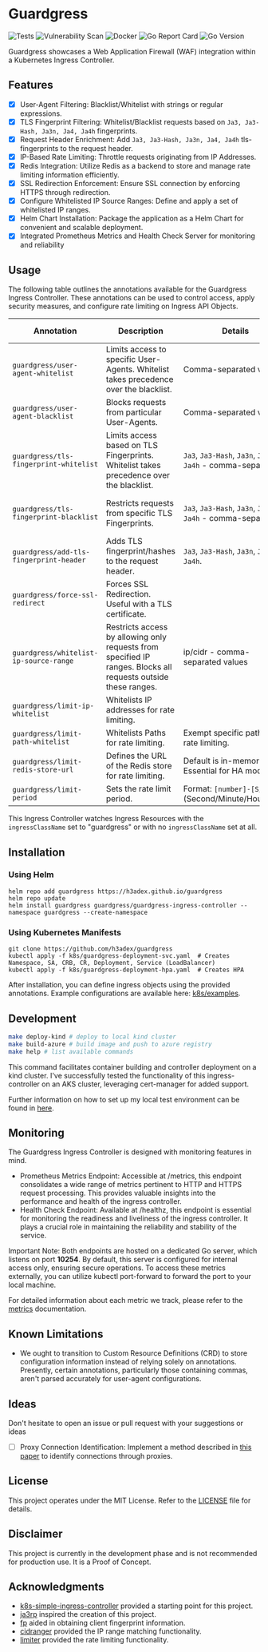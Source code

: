 # Guardgress
![Tests](https://github.com/h3adex/guardgress/actions/workflows/test-go-code.yaml/badge.svg)
![Vulnerability Scan](https://github.com/h3adex/guardgress/actions/workflows/vulnerability-scan.yaml/badge.svg)
![Docker](https://github.com/h3adex/guardgress/actions/workflows/publish-to-docker.yaml/badge.svg)
![Go Report Card](https://goreportcard.com/badge/github.com/h3adex/guardgress)
![Go Version](https://img.shields.io/badge/go-1.21.6-blue)

Guardgress showcases a Web Application Firewall (WAF) integration within 
a Kubernetes Ingress Controller.

## Features
- [x] User-Agent Filtering: Blacklist/Whitelist with strings or regular expressions.
- [x] TLS Fingerprint Filtering: Whitelist/Blacklist requests based on ``Ja3, Ja3-Hash, Ja3n, Ja4, Ja4h`` fingerprints.
- [x] Request Header Enrichment: Add ``Ja3, Ja3-Hash, Ja3n, Ja4, Ja4h`` tls-fingerprints to the request header.
- [x] IP-Based Rate Limiting: Throttle requests originating from IP Addresses.
- [x] Redis Integration: Utilize Redis as a backend to store and manage rate limiting information efficiently.
- [x] SSL Redirection Enforcement: Ensure SSL connection by enforcing HTTPS through redirection.
- [x] Configure Whitelisted IP Source Ranges: Define and apply a set of whitelisted IP ranges.
- [x] Helm Chart Installation: Package the application as a Helm Chart for convenient and scalable deployment.
- [x] Integrated Prometheus Metrics and Health Check Server for monitoring and reliability

## Usage

The following table outlines the annotations available for the Guardgress Ingress Controller.
These annotations can be used to control access, apply security measures, and configure rate 
limiting on Ingress API Objects.

| Annotation                              | Description                                                                                                    | Details                                                     | Example Configuration                                                                                                                       |
|-----------------------------------------|----------------------------------------------------------------------------------------------------------------|-------------------------------------------------------------|---------------------------------------------------------------------------------------------------------------------------------------------|
| `guardgress/user-agent-whitelist`       | Limits access to specific User-Agents. Whitelist takes precedence over the blacklist.                          | Comma-separated values.                                     | [User-Agent Whitelist and Blacklist](k8s/examples/ingress-ua-block-white-and-blacklist.yaml)                                                |
| `guardgress/user-agent-blacklist`       | Blocks requests from particular User-Agents.                                                                   | Comma-separated values.                                     | [User-Agent Whitelist and Blacklist](k8s/examples/ingress-ua-block-white-and-blacklist.yaml)                                                |
| `guardgress/tls-fingerprint-whitelist`  | Limits access based on TLS Fingerprints. Whitelist takes precedence over the blacklist.                        | `Ja3`, `Ja3-Hash`, `Ja3n`, `Ja4`, `Ja4h` - comma-separated. | [TLS Fingerprint Whitelist and Blacklist](k8s/examples/ingress-tls-block-white-and-blacklist.yaml)                                          |
| `guardgress/tls-fingerprint-blacklist`  | Restricts requests from specific TLS Fingerprints.                                                             | `Ja3`, `Ja3-Hash`, `Ja3n`, `Ja4`, `Ja4h` - comma-separated. | [TLS Fingerprint Whitelist and Blacklist](k8s/examples/ingress-tls-block-white-and-blacklist.yaml)                                          |
| `guardgress/add-tls-fingerprint-header` | Adds TLS fingerprint/hashes to the request header.                                                             | `Ja3`, `Ja3-Hash`, `Ja3n`, `Ja4`, `Ja4h`.                   | [Add TLS Header](k8s/examples/ingress-add-tls-header.yaml)                                                                                  |
| `guardgress/force-ssl-redirect`         | Forces SSL Redirection. Useful with a TLS certificate.                                                         |                                                             | [Force SSL Redirect](k8s/examples/ingress-force-ssl-redirect.yaml)                                                                          |
| `guardgress/whitelist-ip-source-range`  | Restricts access by allowing only requests from specified IP ranges. Blocks all requests outside these ranges. | ip/cidr - comma-separated values                            | [Whitelist-IP-Source-Range](k8s/examples/ingress-whitelist-ip-source-range.yaml)                                                            |
| `guardgress/limit-ip-whitelist`         | Whitelists IP addresses for rate limiting.                                                                     |                                                             | [Real World Example](k8s/examples/ingress-real-world-example.yaml)                                                                          |
| `guardgress/limit-path-whitelist`       | Whitelists Paths for rate limiting.                                                                            | Exempt specific paths from rate limiting.                   | [Real World Example](k8s/examples/ingress-real-world-example.yaml)                                                                          |
| `guardgress/limit-redis-store-url`      | Defines the URL of the Redis store for rate limiting.                                                          | Default is in-memory store. Essential for HA mode.          | [Rate Limiting with Redis](k8s/examples/ingress-limit-period-with-redis.yaml)                                                               |
| `guardgress/limit-period`               | Sets the rate limit period.                                                                                    | Format: `[number]-[S/M/H/D]` (Second/Minute/Hour/Day).      | [Rate Limiting](https://kubernetes.io/docs/tasks/access-application-cluster/create-external-load-balancer/#preserving-the-client-source-ip) |

This Ingress Controller watches Ingress Resources with the `ingressClassName` 
set to "guardgress" or with no `ingressClassName` set at all.

## Installation

### Using Helm
```shell
helm repo add guardgress https://h3adex.github.io/guardgress
helm repo update
helm install guardgress guardgress/guardgress-ingress-controller --namespace guardgress --create-namespace
```

### Using Kubernetes Manifests
```shell
git clone https://github.com/h3adex/guardgress
kubectl apply -f k8s/guardgress-deployment-svc.yaml  # Creates Namespace, SA, CRB, CR, Deployment, Service (LoadBalancer)
kubectl apply -f k8s/guardgress-deployment-hpa.yaml  # Creates HPA
```

After installation, you can define ingress objects using the provided annotations.
Example configurations are available here: [k8s/examples](k8s/examples).

## Development
```sh
make deploy-kind # deploy to local kind cluster
make build-azure # build image and push to azure registry
make help # list available commands
```
This command facilitates container building and controller deployment on a kind cluster.
I've successfully tested the functionality of this ingress-controller on an AKS cluster,
leveraging cert-manager for added support.

Further information on how to set up my local test environment 
can be found in [here](docs/how-to-test.md).

## Monitoring
The Guardgress Ingress Controller is designed with monitoring features in mind.

- Prometheus Metrics Endpoint: Accessible at /metrics, this endpoint consolidates a wide
range of metrics pertinent to HTTP and HTTPS request processing. This provides valuable 
insights into the performance and health of the ingress controller.
- Health Check Endpoint: Available at /healthz, this endpoint is essential for monitoring
the readiness and liveliness of the ingress controller. It plays a crucial role in
maintaining the reliability and stability of the service.

Important Note: Both endpoints are hosted on a dedicated Go server, which listens on 
port **10254**. By default, this server is configured for internal access only, ensuring 
secure operations. To access these metrics externally, you can utilize kubectl port-forward 
to forward the port to your local machine.

For detailed information about each metric we track, 
please refer to the [metrics](docs/existing-metrics.md) documentation.

## Known Limitations
- We ought to transition to Custom Resource Definitions (CRD) to store
  configuration information instead of relying solely on annotations.
  Presently, certain annotations, particularly those containing commas,
  aren't parsed accurately for user-agent configurations.

## Ideas
Don't hesitate to open an issue or pull request with your suggestions or ideas
- [ ] Proxy Connection Identification: Implement a method described in [this paper](https://dl.acm.org/doi/abs/10.1007/978-3-031-21280-2_18)
to identify connections through proxies.

## License
This project operates under the MIT License. Refer to the [LICENSE](LICENSE) file for details.

## Disclaimer
This project is currently in the development phase and is not recommended for production use. 
It is a Proof of Concept.

## Acknowledgments
- [k8s-simple-ingress-controller](https://github.com/calebdoxsey/kubernetes-simple-ingress-controller) provided a starting point for this project.
- [ja3rp](https://github.com/sleeyax/ja3rp) inspired the creation of this project.
- [fp](https://github.com/gospider007/fp) aided in obtaining client fingerprint information.
- [cidranger](https://github.com/yl2chen/cidranger) provided the IP range matching functionality.
- [limiter](https://github.com/ulule/limiter/) provided the rate limiting functionality.